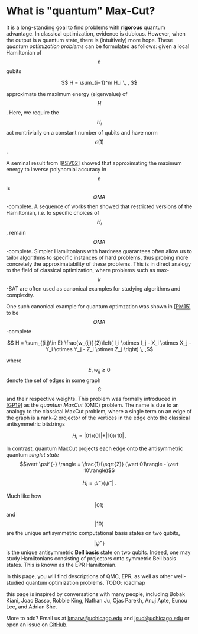 # What is "quantum" Max-Cut?

It is a long-standing goal to find problems with **rigorous** quantum advantage.
In classical optimization, evidence is dubious. However, when the output is a quantum state, there is (intuitively) more hope.
These *quantum optimization problems* can be formulated as follows: given a local Hamiltonian of $$n$$ qubits

$$ H = \sum_{i=1}^m H_i \, , $$

approximate the maximum energy (eigenvalue) of $$H$$. Here, we require the $$H_i$$ act nontrivially on a constant number of qubits and have norm $$\mathcal{O}(1)$$.

A seminal result from [[KSV02]]({{site.baseurl}}/bib#KSV02) showed that approximating the maximum energy to inverse polynomial accuracy in $$n$$ is $$QMA$$-complete.
A sequence of works then showed that restricted versions of the Hamiltonian, i.e. to specific choices of $$H_i$$, remain $$QMA$$-complete. Simpler Hamiltonians with hardness guarantees often allow us to tailor algorithms to specific instances of hard problems, thus probing more concretely the approximatability of these problems. This is in direct analogy to the field of classical optimization, where problems such as max-$$k$$-SAT are often used as canonical examples for studying algorithms and complexity. 

One such canonical example for quantum optimzation was shown in [[PM15]]({{site.baseurl}}/bib#PM15) to be $$QMA$$-complete

$$ H = \sum_{(i,j)\in E}  \frac{w_{ij}}{2}\left( I_i \otimes I_j - X_i \otimes X_j - Y_i \otimes Y_j - Z_i \otimes Z_j \right) \, ,$$

where $$E, w_{ij}\ge 0$$ denote the set of edges in some graph $$G$$ and their respective weights. 
This problem was formally introduced in [[GP19]]({{site.baseurl}}/bib#GP19) as the *quantum MaxCut* (QMC) problem.
The name is due to an analogy to the classical MaxCut problem, where a single term on an edge of the graph is a rank-2 projector of the vertices in the edge onto the classical antisymmetric bitstrings

$$H_i = \vert 01\rangle \langle 01\vert + \vert 10 \rangle \langle 10 \vert \, .$$

In contrast, quantum MaxCut projects each edge onto the antisymmetric quantum *singlet state* $$\vert \psi^{-} \rangle = \frac{1}{\sqrt{2}} (\vert 01\rangle - \vert 10\rangle)$$

$$ H_i = \psi^{-} \rangle  \langle \psi^{-} \vert \, .$$

Much like how $$\vert 01\rangle$$ and  $$\vert 10\rangle$$ are the unique antisymmetric computational basis states on two qubits, $$\vert \psi^{-} \rangle$$ is the unique antisymmetric **Bell basis** state on two qubits. Indeed, one may study Hamiltonians consisting of projectors onto symmetric Bell basis states. This is known as the EPR Hamiltonian.

In this page, you will find descriptions of QMC, EPR, as well as other well-studied quantum optimization problems. TODO: roadmap



this page is inspired by conversations with many people, including Bobak Kiani, Joao Basso, Robbie King, Nathan Ju, Ojas Parekh, Anuj Apte, Eunou Lee, and Adrian She.

More to add? Email us at [kmarw@uchicago.edu](mailto:kmarw@uchicago.edu) and [jsud@uchicago.edu](mailto:jsud@uchicago.edu) or open an issue on [GitHub](https://github.com/marwahaha/quantum-maxcut-reference).



